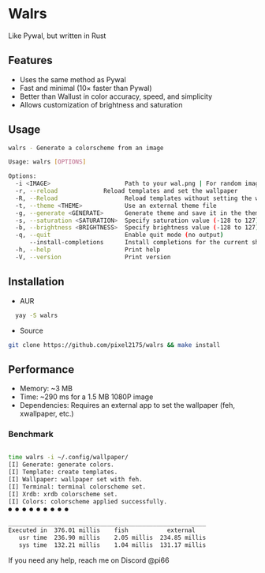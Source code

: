 # Walrs
Like Pywal, but written in Rust

## Features
- Uses the same method as Pywal
- Fast and minimal (10× faster than Pywal)
- Better than Wallust in color accuracy, speed, and simplicity
- Allows customization of brightness and saturation

## Usage
```bash
walrs - Generate a colorscheme from an image

Usage: walrs [OPTIONS]

Options:
  -i <IMAGE>                     Path to your wal.png | For random image: path to your wallpapers/
  -r, --reload             Reload templates and set the wallpaper
  -R, --Reload                   Reload templates without setting the wallpaper
  -t, --theme <THEME>            Use an external theme file
  -g, --generate <GENERATE>      Generate theme and save it in the themes folder (.cache/wal/colorschemes)
  -s, --saturation <SATURATION>  Specify saturation value (-128 to 127)
  -b, --brightness <BRIGHTNESS>  Specify brightness value (-128 to 127)
  -q, --quit                     Enable quit mode (no output)
      --install-completions      Install completions for the current shell
  -h, --help                     Print help
  -V, --version                  Print version

```

## Installation
- AUR
```bash
  yay -S walrs
```
- Source
```bash
git clone https://github.com/pixel2175/walrs && make install
```

## Performance
- Memory: ~3 MB
- Time: ~290 ms for a 1.5 MB 1080P image
- Dependencies: Requires an external app to set the wallpaper (feh, xwallpaper, etc.)

### Benchmark
```bash

time walrs -i ~/.config/wallpaper/
[I] Generate: generate colors.
[I] Template: create templates.
[I] Wallpaper: wallpaper set with feh.
[I] Terminal: terminal colorscheme set.
[I] Xrdb: xrdb colorscheme set.
[I] Colors: colorscheme applied successfully.
● ● ● ● ● ● ● ● ●

________________________________________________________
Executed in  376.01 millis    fish           external
   usr time  236.90 millis    2.05 millis  234.85 millis
   sys time  132.21 millis    1.04 millis  131.17 millis
```

If you need any help, reach me on Discord @pi66

